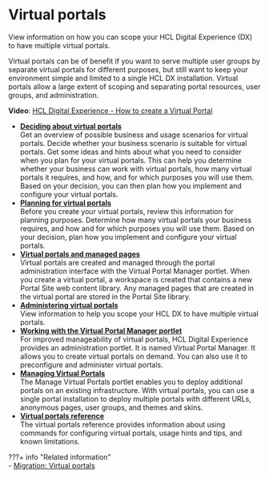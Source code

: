 # Virtual portals

View information on how you can scope your HCL Digital Experience (DX) to have multiple virtual portals.

Virtual portals can be of benefit if you want to serve multiple user groups by separate virtual portals for different purposes, but still want to keep your environment simple and limited to a single HCL DX installation. Virtual portals allow a large extent of scoping and separating portal resources, user groups, and administration.

**Video**: [HCL Digital Experience - How to create a Virtual Portal](https://www.youtube.com/watch?v=DCTHg8WEvkY&feature=youtu.be)


-   **[Deciding about virtual portals](../virtual_portal/vp_overview/index.md)**  
Get an overview of possible business and usage scenarios for virtual portals. Decide whether your business scenario is suitable for virtual portals. Get some ideas and hints about what you need to consider when you plan for your virtual portals. This can help you determine whether your business can work with virtual portals, how many virtual portals it requires, and how, and for which purposes you will use them. Based on your decision, you can then plan how you implement and configure your virtual portals.
-   **[Planning for virtual portals](../virtual_portal/vp_planning/index.md)**  
Before you create your virtual portals, review this information for planning purposes. Determine how many virtual portals your business requires, and how and for which purposes you will use them. Based on your decision, plan how you implement and configure your virtual portals.
-   **[Virtual portals and managed pages](wcm_mngpages_virtualportal.md)**  
Virtual portals are created and managed through the portal administration interface with the Virtual Portal Manager portlet. When you create a virtual portal, a workspace is created that contains a new Portal Site web content library. Any managed pages that are created in the virtual portal are stored in the Portal Site library.
-   **[Administering virtual portals](../virtual_portal/adm_vp_task/index.md)**  
View information to help you scope your HCL DX to have multiple virtual portals.
-   **[Working with the Virtual Portal Manager portlet](../virtual_portal/vp_mgr_portlet/index.md)**  
For improved manageability of virtual portals, HCL Digital Experience provides an administration portlet. It is named Virtual Portal Manager. It allows you to create virtual portals on demand. You can also use it to preconfigure and administer virtual portals.
-   **[Managing Virtual Portals](../virtual_portal/mng_vp/index.md)**  
The Manage Virtual Portals portlet enables you to deploy additional portals on an existing infrastructure. With virtual portals, you can use a single portal installation to deploy multiple portals with different URLs, anonymous pages, user groups, and themes and skins.
-   **[Virtual portals reference](../virtual_portal/vp_reference/index.md)**  
The virtual portals reference provides information about using commands for configuring virtual portals, usage hints and tips, and known limitations.


???+ info "Related information"  
    - [Migration: Virtual portals](../../deployment/manage/migrate/planning_migration/mig_plan_expectations/mig_plan_expect_vp.md)

<!--
[Connecting to WebDAV to work with portal pages and static content](../webdav_url.md) -->


